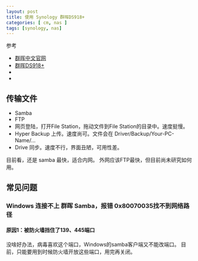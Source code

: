 ```yaml
---
layout: post
title: 使用 Synology 群晖DS918+
categories: [ cm, nas ]
tags: [synology, nas]
---
```


参考
* [群晖中文官网](https://www.synology.cn/zh-cn/dsm/)
* [群晖DS918+](https://www.synology.cn/zh-cn/support/download/DS918+)
* []()
* []()


## 传输文件

* Samba
* FTP
* 网页登陆，打开File Station，拖动文件到File Station的目录中。速度挺慢。
* Hyper Backup 上传。速度尚可。文件会在 Driver/Backup/Your-PC-Name/...
* Drive 同步。速度不行，界面丑陋，可用性差。

目前看，还是 samba 最快，适合内网。
外网应该FTP最快，但目前尚未研究如何用。







## 常见问题

### Windows 连接不上 群晖 Samba，报错 0x80070035找不到网络路径

#### 原因1：被防火墙挡住了139、445端口

没啥好办法，病毒喜欢这个端口，Windows的samba客户端又不能改端口。
目前，只能要用到时候防火墙开放这些端口，用完再关闭。






